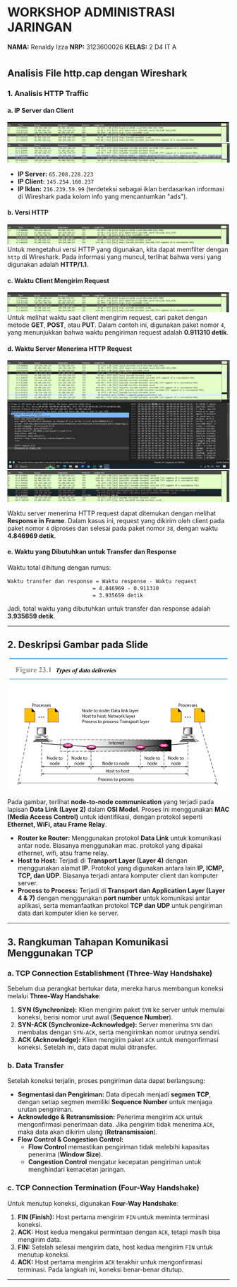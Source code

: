 # **WORKSHOP ADMINISTRASI JARINGAN**

**NAMA:** Renaldy Izza
**NRP:** 3123600026
**KELAS:** 2 D4 IT A

#

## **Analisis File http.cap dengan Wireshark**

### **1. Analisis HTTP Traffic**

#### **a. IP Server dan Client**

![Tugas1/Admin_Jaringan/Untitled.png](https://github.com/N0THINKK/AdminJaringan2025/blob/main/Tugas1/Admin_Jaringan/Untitled.png)
![Tugas1/Admin_Jaringan/Untitled2.png](https://github.com/N0THINKK/AdminJaringan2025/blob/main/Tugas1/Admin_Jaringan/Untitled2.png)

- **IP Server:** `65.208.228.223`
- **IP Client:** `145.254.160.237`
- **IP Iklan:** `216.239.59.99` (terdeteksi sebagai iklan berdasarkan informasi di Wireshark pada kolom info yang mencantumkan "ads").

#### **b. Versi HTTP**

![Tugas1/Admin_Jaringan/Untitled.png](https://github.com/N0THINKK/AdminJaringan2025/blob/main/Tugas1/Admin_Jaringan/Untitled.png)
Untuk mengetahui versi HTTP yang digunakan, kita dapat memfilter dengan `http` di Wireshark. Pada informasi yang muncul, terlihat bahwa versi yang digunakan adalah **HTTP/1.1**.

#### **c. Waktu Client Mengirim Request**

![Tugas1/Admin_Jaringan/Untitled.png](https://github.com/N0THINKK/AdminJaringan2025/blob/main/Tugas1/Admin_Jaringan/Untitled.png)
Untuk melihat waktu saat client mengirim request, cari paket dengan metode **GET**, **POST**, atau **PUT**. Dalam contoh ini, digunakan paket nomor `4`, yang menunjukkan bahwa waktu pengiriman request adalah **0.911310 detik**.

#### **d. Waktu Server Menerima HTTP Request**

![Tugas1/Admin_Jaringan/Untitled3.png](https://github.com/N0THINKK/AdminJaringan2025/blob/main/Tugas1/Admin_Jaringan/Untitled3.png)
![Tugas1/Admin_Jaringan/Untitled4.png](https://github.com/N0THINKK/AdminJaringan2025/blob/main/Tugas1/Admin_Jaringan/Untitled4.png)

Waktu server menerima HTTP request dapat ditemukan dengan melihat **Response in Frame**. Dalam kasus ini, request yang dikirim oleh client pada paket nomor `4` diproses dan selesai pada paket nomor `38`, dengan waktu **4.846969 detik**.

#### **e. Waktu yang Dibutuhkan untuk Transfer dan Response**

Waktu total dihitung dengan rumus:

```plaintext
Waktu transfer dan response = Waktu response - Waktu request
                           = 4.846969 - 0.911310
                           = 3.935659 detik
```

Jadi, total waktu yang dibutuhkan untuk transfer dan response adalah **3.935659 detik**.

---

## **2. Deskripsi Gambar pada Slide**

![Tugas1/Admin_Jaringan/Untitled5.png](https://github.com/N0THINKK/AdminJaringan2025/blob/main/Tugas1/Admin_Jaringan/Untitled5.png)

Pada gambar, terlihat **node-to-node communication** yang terjadi pada lapisan **Data Link (Layer 2)** dalam **OSI Model**. Proses ini menggunakan **MAC (Media Access Control)** untuk identifikasi, dengan protokol seperti **Ethernet, WiFi, atau Frame Relay**.

- **Router ke Router:** Menggunakan protokol **Data Link** untuk komunikasi antar node. Biasanya menggunakan mac. protokol yang dipakai ethernet, wifi, atau frame relay.
- **Host to Host:** Terjadi di **Transport Layer (Layer 4)** dengan menggunakan alamat **IP**. Protokol yang digunakan antara lain **IP, ICMP, TCP, dan UDP**. Biasanya terjadi antara komputer client dan komputer server.
- **Process to Process:** Terjadi di **Transport dan Application Layer (Layer 4 & 7)** dengan menggunakan **port number** untuk komunikasi antar aplikasi, serta memanfaatkan protokol **TCP dan UDP** untuk pengiriman data dari komputer klien ke server.

---

## **3. Rangkuman Tahapan Komunikasi Menggunakan TCP**

### **a. TCP Connection Establishment (Three-Way Handshake)**

Sebelum dua perangkat bertukar data, mereka harus membangun koneksi melalui **Three-Way Handshake**:

1. **SYN (Synchronize):** Klien mengirim paket `SYN` ke server untuk memulai koneksi, berisi nomor urut awal (**Sequence Number**).
2. **SYN-ACK (Synchronize-Acknowledge):** Server menerima `SYN` dan membalas dengan `SYN-ACK`, serta mengirimkan nomor urutnya sendiri.
3. **ACK (Acknowledge):** Klien mengirim paket `ACK` untuk mengonfirmasi koneksi. Setelah ini, data dapat mulai ditransfer.

### **b. Data Transfer**

Setelah koneksi terjalin, proses pengiriman data dapat berlangsung:

- **Segmentasi dan Pengiriman:** Data dipecah menjadi **segmen TCP**, dengan setiap segmen memiliki **Sequence Number** untuk menjaga urutan pengiriman.
- **Acknowledge & Retransmission:** Penerima mengirim `ACK` untuk mengonfirmasi penerimaan data. Jika pengirim tidak menerima `ACK`, maka data akan dikirim ulang (**Retransmission**).
- **Flow Control & Congestion Control:**
  - **Flow Control** memastikan pengiriman tidak melebihi kapasitas penerima (**Window Size**).
  - **Congestion Control** mengatur kecepatan pengiriman untuk menghindari kemacetan jaringan.

### **c. TCP Connection Termination (Four-Way Handshake)**

Untuk menutup koneksi, digunakan **Four-Way Handshake**:

1. **FIN (Finish):** Host pertama mengirim `FIN` untuk meminta terminasi koneksi.
2. **ACK:** Host kedua mengakui permintaan dengan `ACK`, tetapi masih bisa mengirim data.
3. **FIN:** Setelah selesai mengirim data, host kedua mengirim `FIN` untuk menutup koneksi.
4. **ACK:** Host pertama mengirim `ACK` terakhir untuk mengonfirmasi terminasi. Pada langkah ini, koneksi benar-benar ditutup.

---
